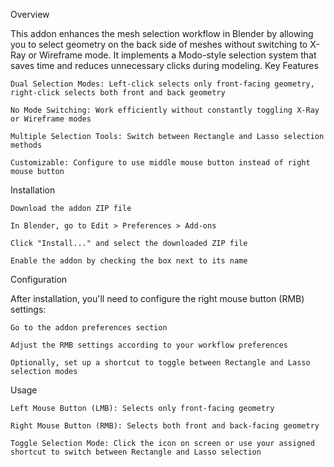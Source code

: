 Overview

This addon enhances the mesh selection workflow in Blender by allowing you to select geometry on the back side of meshes without switching to X-Ray or Wireframe mode. It implements a Modo-style selection system that saves time and reduces unnecessary clicks during modeling.
Key Features

    Dual Selection Modes: Left-click selects only front-facing geometry, right-click selects both front and back geometry

    No Mode Switching: Work efficiently without constantly toggling X-Ray or Wireframe modes

    Multiple Selection Tools: Switch between Rectangle and Lasso selection methods

    Customizable: Configure to use middle mouse button instead of right mouse button

Installation

    Download the addon ZIP file

    In Blender, go to Edit > Preferences > Add-ons

    Click "Install..." and select the downloaded ZIP file

    Enable the addon by checking the box next to its name

Configuration

After installation, you'll need to configure the right mouse button (RMB) settings:

    Go to the addon preferences section

    Adjust the RMB settings according to your workflow preferences

    Optionally, set up a shortcut to toggle between Rectangle and Lasso selection modes

Usage

    Left Mouse Button (LMB): Selects only front-facing geometry

    Right Mouse Button (RMB): Selects both front and back-facing geometry

    Toggle Selection Mode: Click the icon on screen or use your assigned shortcut to switch between Rectangle and Lasso selection
